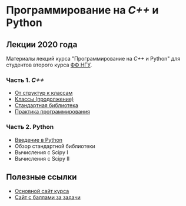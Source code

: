 # Программирование на *C++* и Python

## Лекции 2020 года

Материалы лекций курса "Программирование на *C++* и Python" для студентов второго курса [ФФ НГУ](http://phys.nsu.ru/).

### Часть 1. *C++*

* [От структур к классам](L1.%20From%20structures%20to%20classes.pdf)
* [Классы (продолжение)](L2.%20Advanced%20classes.pdf)
* [Стандартная библиотека](L3.%20Standard%20library.pdf)
* [Практика программирования](Lecture%204)

### Часть 2. Python

* [Введение в Python](L5_Python_Introduction.ipynb)
* Обзор стандартной библиотеки
* Вычисления с Scipy I
* Вычисления с Scipy II

## Полезные ссылки

* [Основной сайт курса](https://nsu-programming.github.io/)
* [Сайт с баллами за задачи](https://cpp-python-nsu.inp.nsk.su/)
